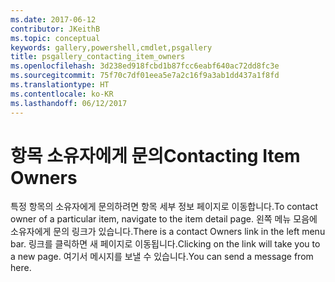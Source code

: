 ```yaml
---
ms.date: 2017-06-12
contributor: JKeithB
ms.topic: conceptual
keywords: gallery,powershell,cmdlet,psgallery
title: psgallery_contacting_item_owners
ms.openlocfilehash: 3d238ed918fcbd1b87fcc6eabf640ac72dd8fc3e
ms.sourcegitcommit: 75f70c7df01eea5e7a2c16f9a3ab1dd437a1f8fd
ms.translationtype: HT
ms.contentlocale: ko-KR
ms.lasthandoff: 06/12/2017
---
```

# <a name="contacting-item-owners"></a><span data-ttu-id="224c5-103">항목 소유자에게 문의</span><span class="sxs-lookup"><span data-stu-id="224c5-103">Contacting Item Owners</span></span>

<span data-ttu-id="224c5-104">특정 항목의 소유자에게 문의하려면 항목 세부 정보 페이지로 이동합니다.</span><span class="sxs-lookup"><span data-stu-id="224c5-104">To contact owner of a particular item, navigate to the item detail page.</span></span>
<span data-ttu-id="224c5-105">왼쪽 메뉴 모음에 소유자에게 문의 링크가 있습니다.</span><span class="sxs-lookup"><span data-stu-id="224c5-105">There is a contact Owners link in the left menu bar.</span></span>
<span data-ttu-id="224c5-106">링크를 클릭하면 새 페이지로 이동됩니다.</span><span class="sxs-lookup"><span data-stu-id="224c5-106">Clicking on the link will take you to a new page.</span></span>
<span data-ttu-id="224c5-107">여기서 메시지를 보낼 수 있습니다.</span><span class="sxs-lookup"><span data-stu-id="224c5-107">You can send a message from here.</span></span>

